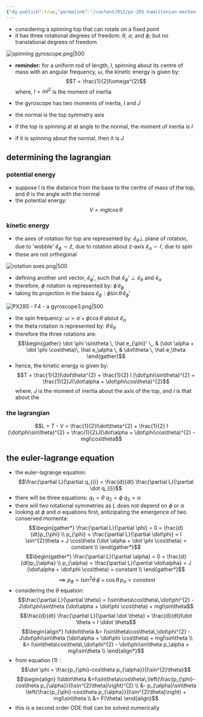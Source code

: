 ```yaml
---
{"dg-publish":true,"permalink":"/content/012/px-285-hamiltonian-mechanics-and-fluid-dynamics/f-hamilton-s-equations/px-285-f4-a-gyroscope/","noteIcon":"1","created":"2024-11-25T10:50:32.000+00:00","updated":"2025-01-03T19:38:31.870+00:00"}
---
```


- considering a spinning top that can rotate on a fixed point
- it has three rotational degrees of freedom: $\theta$, $\alpha$, and $\phi$; but no translational degrees of freedom 

![spinning gyroscope.png|500](/img/user/pics/spinning%20gyroscope.png)

- **reminder:** for a uniform rod of length, $l$, spinning about its centre of mass with an angular frequency, $\omega$, the kinetic energy is given by: 
$$T = \frac{1}{2}I\omega^{2}$$
	where, $I=ml^{2}$ is the moment of inertia

- the gyroscope has two moments of inertia, $I$ and $J$
- the normal is the top symmetry axis
- if the top is spinning at at angle to the normal, the moment of inertia is $I$
- if it is spinning about the normal, then it is $J$
## determining the lagrangian
### potential energy
- suppose $l$ is the distance from the base to the centre of mass of the top, and $\theta$ is the angle with the normal
- the potential energy: $$V = mgl\cos\theta$$
### kinetic energy
- the axes of rotation for top are represented by:
	$\hat e_{\theta} \perp$ plane of rotation, due to 'wobble'
	$\hat e_{\phi} \sim \hat z$, due to rotation about $z$-axis
	$\hat e_{\alpha} \sim \hat r$, due to spin
- these are not orthogonal

![rotation axes.png|500](/img/user/pics/rotation%20axes.png)

- defining another unit vector, $\hat e_{\phi}'$, such that $\hat e_{\phi}' \perp \hat e_{\theta}$ and ${} \hat e_\alpha {}$
- therefore, $\phi$ rotation is represented by: $\dot\phi \, \hat e_{\phi}$
- taking its projection in the basis $\hat e_{\phi} : \dot\phi \sin\theta \, \hat e_{\phi}'$  

![PX285 - F4 - a gyroscope3.png|500](/img/user/pics/PX285%20-%20F4%20-%20a%20gyroscope3.png)

- the spin frequency: $\dot\omega = \dot\alpha + \dot\phi\cos\theta$ about $\hat e_{\alpha}$
- the theta rotation is represented by: $\dot \theta  \,\hat e_{\theta}$
- therefore the three rotations are:
$$\begin{gather}
	\dot \phi \sin\theta \, \hat e_{\phi}' \,, & (\dot \alpha + \dot \phi \cos\theta)\, \hat e_\alpha \, & \dot\theta \, \hat e_\theta
\end{gather}$$
- hence, the kinetic energy is given by: 
$$T = \frac{1}{2}I\dot\theta^{2} + \frac{1}{2} I (\dot\phi\sin\theta)^{2} + \frac{1}{2}J(\dot\alpha + \dot\phi\cos\theta)^{2}$$
	where, $J$ is the moment of inertia about the axis of the top, and $I$ is that about the 
### the lagrangian
$$L = T - V  = \frac{1}{2}I\dot\theta^{2} + \frac{1}{2} I (\dot\phi\sin\theta)^{2} + \frac{1}{2}J(\dot\alpha + \dot\phi\cos\theta)^{2} - mgl\cos\theta$$
## the euler-lagrange equation
- the euler-lagrange equation: 
$$\frac{\partial L}{\partial q_{i}} = \frac{d}{dt} \frac{\partial L}{\partial \dot q_{i}}$$
- there will be three equations:
	$q_{1}= \theta$
	$q_{2}= \phi$
	$q_{3} = \alpha$
- there will two rotational symmetries as $L$ does not depend on ${} \phi$ or $\alpha$
- looking at $\phi$ and $\alpha$ equations first, anticipating the emergence of two conserved momenta: 
$$\begin{gather*}
	\frac{\partial L}{\partial \phi} = 0 = \frac{d}{dt}p_{\phi} \\
	p_{\phi} = \frac{\partial L}{\partial \dot\phi} = I \sin^{2}\theta + J \cos\theta (\dot \alpha + \dot \phi \cos\theta) = constant \\
\end{gather*}$$
$$\begin{gather*}
	\frac{\partial L}{\partial \alpha} = 0 = \frac{d}{dt}p_{\alpha} \\
	p_{\alpha} = \frac{\partial L}{\partial \dot\alpha} = J (\dot\alpha + \dot\phi \cos\theta) = constant \\
\end{gather*}$$
$$\implies p_{\phi}= I\sin^{2}\theta \,\dot\phi + \cos\theta\,p_{\alpha}= constant \tag{1}$$
- considering the $\theta$ equation:
$$\frac{\partial L}{\partial \theta} = I\sin\theta\cos\theta\,\dot\phi^{2} - J\dot\phi\sin\theta (\dot\alpha + \dot\phi \cos\theta) + mgl\sin\theta$$
$$\frac{d}{dt} \frac{\partial L}{\partial \dot \theta} = \frac{d}{dt}I\dot \theta = I \ddot \theta$$
$$\begin{align*}
	I\ddot\theta &= I\sin\theta\cos\theta\,\dot\phi^{2} - J\dot\phi\sin\theta (\dot\alpha + \dot\phi \cos\theta) + mgl\sin\theta \\
	&= I\sin\theta\cos\theta\,\dot\phi^{2} - \dot\phi\sin\theta p_\alpha + mgl\sin\theta \\
\end{align*}$$
- from equation ${} (1): {}$
$$\dot \phi = \frac{p_{\phi}-cos\theta p_{\alpha}}{I\sin^{2}\theta}$$
$$\begin{align}	I\ddot\theta &=I\sin\theta\cos\theta\,\left(\frac{p_{\phi}-cos\theta p_{\alpha}}{I\sin^{2}\theta}\right)^{2}  \\ 
&-  p_{\alpha}\sin\theta \left(\frac{p_{\phi}-cos\theta p_{\alpha}}{I\sin^{2}\theta}\right) + mgl\sin\theta \\
&= F(\theta) 
\end{align}$$
- this is a second order ODE that can be solved numerically

